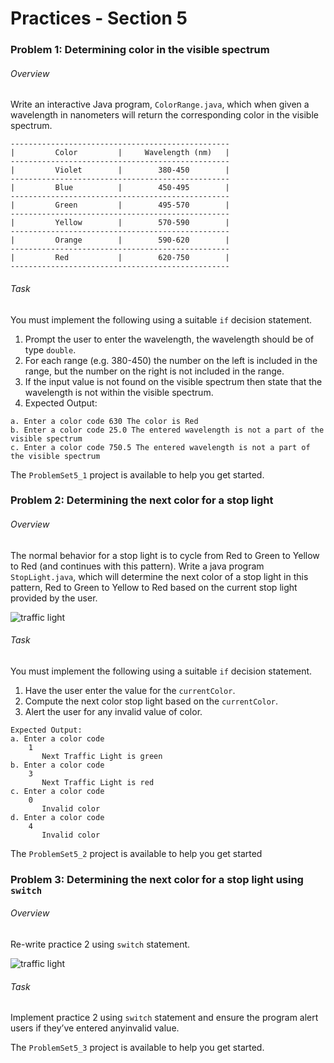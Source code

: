 # Practices - Section 5
### Problem 1: Determining color in the visible spectrum 
###### Overview
Write an interactive Java program, `ColorRange.java`, which when given a wavelength in nanometers will return 
the corresponding color in the visible spectrum.
~~~~
-------------------------------------------------
|         Color         |     Wavelength (nm)   |
-------------------------------------------------
|         Violet        |        380-450        |
-------------------------------------------------
|         Blue          |        450-495        |
-------------------------------------------------
|         Green         |        495-570        |
-------------------------------------------------
|         Yellow        |        570-590        |
-------------------------------------------------
|         Orange        |        590-620        |
-------------------------------------------------
|         Red           |        620-750        |
-------------------------------------------------
~~~~
###### Task
You must implement the following using a suitable `if` decision statement.
1. Prompt the user to enter the wavelength, the wavelength should be of type `double`.
2. For each range (e.g. 380-450) the number on the left is included in the range, but the number on the right 
is not included in the range.
3. If the input value is not found on the visible spectrum then state that the wavelength is not within the 
visible spectrum.
4. Expected Output:
~~~~
a. Enter a color code 630 The color is Red 
b. Enter a color code 25.0 The entered wavelength is not a part of the visible spectrum 
c. Enter a color code 750.5 The entered wavelength is not a part of the visible spectrum
~~~~
The `ProblemSet5_1` project is available to help you get started.

### Problem 2: Determining the next color for a stop light 
###### Overview
The normal behavior for a stop light is to cycle from Red to Green to Yellow to Red (and continues with this 
pattern). Write a java program `StopLight.java`, which will determine the next color of a stop light in this 
pattern, Red to Green to Yellow to Red based on the current stop light provided by the user.

![traffic light](https://user-images.githubusercontent.com/30287338/74928106-e6082400-53e9-11ea-9455-a3b0fb88cb6c.jpg)

###### Task
You must implement the following using a suitable `if` decision statement.
1.  Have the user enter the value for the `currentColor`.
2. Compute the next color stop light based on the `currentColor`.
3.  Alert the user for any invalid value of color.
~~~~
Expected Output:
a. Enter a color code
    1
       Next Traffic Light is green 
b. Enter a color code
    3
       Next Traffic Light is red 
c. Enter a color code
    0
       Invalid color 
d. Enter a color code
    4
       Invalid color
~~~~
The `ProblemSet5_2` project is available to help you get started

### Problem 3: Determining the next color for a stop light using `switch`
###### Overview
Re-write practice 2 using `switch` statement.

![traffic light](https://user-images.githubusercontent.com/30287338/74928106-e6082400-53e9-11ea-9455-a3b0fb88cb6c.jpg)

###### Task
Implement practice 2 using `switch` statement and ensure the program alert users if they’ve entered anyinvalid value. 

The `ProblemSet5_3` project is available to help you get started.